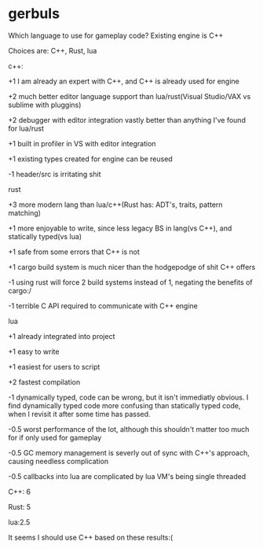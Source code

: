 # gerbuls



Which language to use for gameplay code? Existing engine is C++

Choices are: C++, Rust, lua

c++:

+1 I am already an expert with C++, and C++ is already used for engine

+2 much better editor language support than lua/rust(Visual Studio/VAX vs sublime with pluggins)

+2 debugger with editor integration vastly better than anything I've found for lua/rust

+1 built in profiler in VS with editor integration

+1 existing types created for engine can be reused

-1 header/src is irritating shit



rust

+3 more modern lang than lua/c++(Rust has:  ADT's, traits, pattern matching)

+1 more enjoyable to write, since less legacy BS in lang(vs C++), and statically typed(vs lua)

+1 safe from some errors that C++ is not

+1 cargo build system is much nicer than the hodgepodge of shit C++ offers

-1 using rust will force 2 build systems instead of 1, negating the benefits of cargo:/

-1 terrible C API required to communicate with C++ engine




lua

+1 already integrated into project

+1 easy to write

+1 easiest for users to script 

+2 fastest compilation

-1 dynamically typed, code can be wrong, but it isn't immediatly obvious. 
I find dynamically typed code more confusing than statically typed code, when I revisit it after some time has passed.

-0.5 worst performance of the lot, although this shouldn't matter too much for if only used for gameplay

-0.5 GC memory management is severly out of sync with C++'s approach, causing needless complication

-0.5 callbacks into lua are complicated by lua VM's being single threaded



C++: 6

Rust: 5

lua:2.5

It seems I should use C++ based on these results:(

